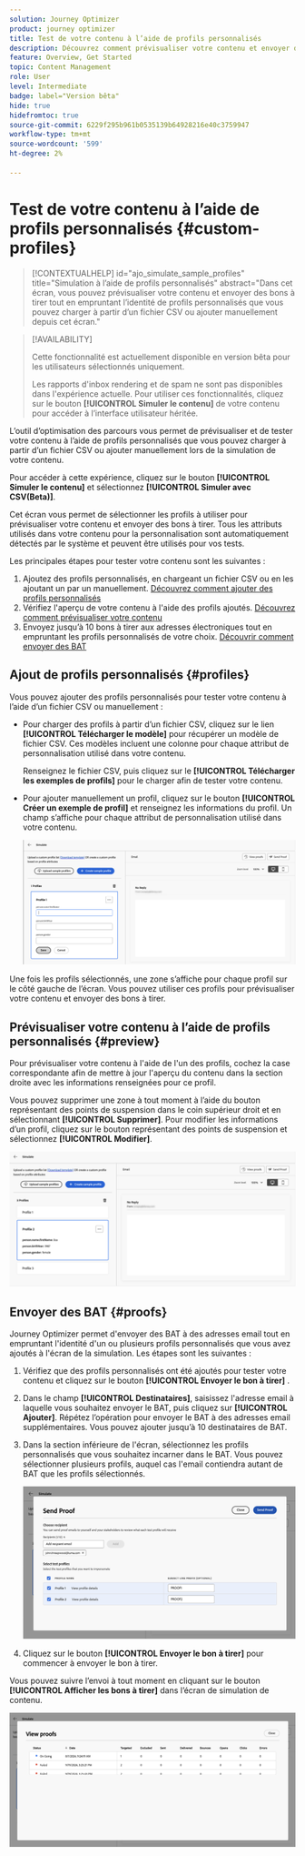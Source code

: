 ```yaml
---
solution: Journey Optimizer
product: journey optimizer
title: Test de votre contenu à l’aide de profils personnalisés
description: Découvrez comment prévisualiser votre contenu et envoyer des bons à tirer à l’aide de profils personnalisés.
feature: Overview, Get Started
topic: Content Management
role: User
level: Intermediate
badge: label="Version bêta"
hide: true
hidefromtoc: true
source-git-commit: 6229f295b961b0535139b64928216e40c3759947
workflow-type: tm+mt
source-wordcount: '599'
ht-degree: 2%

---
```



# Test de votre contenu à l’aide de profils personnalisés {#custom-profiles}

>[!CONTEXTUALHELP]
>id="ajo_simulate_sample_profiles"
>title="Simulation à l’aide de profils personnalisés"
>abstract="Dans cet écran, vous pouvez prévisualiser votre contenu et envoyer des bons à tirer tout en empruntant l’identité de profils personnalisés que vous pouvez charger à partir d’un fichier CSV ou ajouter manuellement depuis cet écran."

>[!AVAILABILITY]
>
>Cette fonctionnalité est actuellement disponible en version bêta pour les utilisateurs sélectionnés uniquement.
>
>Les rapports d&#39;inbox rendering et de spam ne sont pas disponibles dans l&#39;expérience actuelle. Pour utiliser ces fonctionnalités, cliquez sur le bouton **[!UICONTROL Simuler le contenu]** de votre contenu pour accéder à l’interface utilisateur héritée.

L’outil d’optimisation des parcours vous permet de prévisualiser et de tester votre contenu à l’aide de profils personnalisés que vous pouvez charger à partir d’un fichier CSV ou ajouter manuellement lors de la simulation de votre contenu.

Pour accéder à cette expérience, cliquez sur le bouton **[!UICONTROL Simuler le contenu]** et sélectionnez **[!UICONTROL Simuler avec CSV(Beta)]**.

Cet écran vous permet de sélectionner les profils à utiliser pour prévisualiser votre contenu et envoyer des bons à tirer. Tous les attributs utilisés dans votre contenu pour la personnalisation sont automatiquement détectés par le système et peuvent être utilisés pour vos tests.

Les principales étapes pour tester votre contenu sont les suivantes :

1. Ajoutez des profils personnalisés, en chargeant un fichier CSV ou en les ajoutant un par un manuellement. [Découvrez comment ajouter des profils personnalisés](#profiles)
1. Vérifiez l&#39;aperçu de votre contenu à l&#39;aide des profils ajoutés. [Découvrez comment prévisualiser votre contenu](#preview)
1. Envoyez jusqu’à 10 bons à tirer aux adresses électroniques tout en empruntant les profils personnalisés de votre choix. [Découvrir comment envoyer des BAT](#proofs)


## Ajout de profils personnalisés {#profiles}

Vous pouvez ajouter des profils personnalisés pour tester votre contenu à l’aide d’un fichier CSV ou manuellement :

* Pour charger des profils à partir d’un fichier CSV, cliquez sur le lien **[!UICONTROL Télécharger le modèle]** pour récupérer un modèle de fichier CSV. Ces modèles incluent une colonne pour chaque attribut de personnalisation utilisé dans votre contenu.

  Renseignez le fichier CSV, puis cliquez sur le **[!UICONTROL Télécharger les exemples de profils]** pour le charger afin de tester votre contenu.

* Pour ajouter manuellement un profil, cliquez sur le bouton **[!UICONTROL Créer un exemple de profil]** et renseignez les informations du profil. Un champ s’affiche pour chaque attribut de personnalisation utilisé dans votre contenu.

  ![](assets/simulate-custom-add.png)

Une fois les profils sélectionnés, une zone s’affiche pour chaque profil sur le côté gauche de l’écran. Vous pouvez utiliser ces profils pour prévisualiser votre contenu et envoyer des bons à tirer.

## Prévisualiser votre contenu à l’aide de profils personnalisés {#preview}

Pour prévisualiser votre contenu à l&#39;aide de l&#39;un des profils, cochez la case correspondante afin de mettre à jour l&#39;aperçu du contenu dans la section droite avec les informations renseignées pour ce profil.

Vous pouvez supprimer une zone à tout moment à l’aide du bouton représentant des points de suspension dans le coin supérieur droit et en sélectionnant **[!UICONTROL Supprimer]**. Pour modifier les informations d’un profil, cliquez sur le bouton représentant des points de suspension et sélectionnez **[!UICONTROL Modifier]**.

![](assets/simulate-custom-boxes.png)

## Envoyer des BAT {#proofs}

Journey Optimizer permet d&#39;envoyer des BAT à des adresses email tout en empruntant l&#39;identité d&#39;un ou plusieurs profils personnalisés que vous avez ajoutés à l&#39;écran de la simulation. Les étapes sont les suivantes :

1. Vérifiez que des profils personnalisés ont été ajoutés pour tester votre contenu et cliquez sur le bouton **[!UICONTROL Envoyer le bon à tirer]** .

1. Dans le champ **[!UICONTROL Destinataires]**, saisissez l&#39;adresse email à laquelle vous souhaitez envoyer le BAT, puis cliquez sur **[!UICONTROL Ajouter]**. Répétez l’opération pour envoyer le BAT à des adresses email supplémentaires. Vous pouvez ajouter jusqu’à 10 destinataires de BAT.

1. Dans la section inférieure de l&#39;écran, sélectionnez les profils personnalisés que vous souhaitez incarner dans le BAT. Vous pouvez sélectionner plusieurs profils, auquel cas l&#39;email contiendra autant de BAT que les profils sélectionnés.

   ![](assets/simulate-custom-proofs.png)

1. Cliquez sur le bouton **[!UICONTROL Envoyer le bon à tirer]** pour commencer à envoyer le bon à tirer.

Vous pouvez suivre l’envoi à tout moment en cliquant sur le bouton **[!UICONTROL Afficher les bons à tirer]** dans l’écran de simulation de contenu.

![](assets/simulate-custom-sent-proofs.png)
